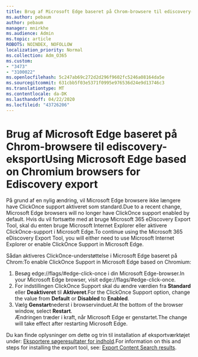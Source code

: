 ```yaml
---
title: Brug af Microsoft Edge baseret på Chrom-browsere til ediscovery-eksport
ms.author: pebaum
author: pebaum
manager: mnirkhe
ms.audience: Admin
ms.topic: article
ROBOTS: NOINDEX, NOFOLLOW
localization_priority: Normal
ms.collection: Adm_O365
ms.custom:
- "3473"
- "3100022"
ms.openlocfilehash: 5c247ab69c272d2d296f9602fc5246a08164da5e
ms.sourcegitcommit: 631cbb5f03e5371f0995e976536d24e9d13746c3
ms.translationtype: MT
ms.contentlocale: da-DK
ms.lasthandoff: 04/22/2020
ms.locfileid: "43726206"
---
```

# <a name="using-microsoft-edge-based-on-chromium-browsers-for-ediscovery-export"></a><span data-ttu-id="446d8-102">Brug af Microsoft Edge baseret på Chrom-browsere til ediscovery-eksport</span><span class="sxs-lookup"><span data-stu-id="446d8-102">Using Microsoft Edge based on Chromium browsers for Ediscovery export</span></span>

<span data-ttu-id="446d8-103">På grund af en nylig ændring, vil Microsoft Edge browsere ikke længere have ClickOnce support aktiveret som standard.</span><span class="sxs-lookup"><span data-stu-id="446d8-103">Due to a recent change, Microsoft Edge browsers will no longer have ClickOnce support enabled by default.</span></span> <span data-ttu-id="446d8-104">Hvis du vil fortsætte med at bruge Microsoft 365 eDiscovery Export Tool, skal du enten bruge Microsoft Internet Explorer eller aktivere ClickOnce-support i Microsoft Edge.</span><span class="sxs-lookup"><span data-stu-id="446d8-104">To continue using the Microsoft 365 eDiscovery Export Tool, you will either need to use Microsoft Internet Explorer or enable ClickOnce Support in Microsoft Edge.</span></span> 

<span data-ttu-id="446d8-105">Sådan aktiveres ClickOnce-understøttelse i Microsoft Edge baseret på Chrom:</span><span class="sxs-lookup"><span data-stu-id="446d8-105">To enable ClickOnce Support in Microsoft Edge based on Chromium:</span></span> 
1. <span data-ttu-id="446d8-106">Besøg edge://flags/#edge-click-once i din Microsoft Edge-browser.</span><span class="sxs-lookup"><span data-stu-id="446d8-106">In your Microsoft Edge browser, visit edge://flags/#edge-click-once.</span></span>
2. <span data-ttu-id="446d8-107">For indstillingen ClickOnce Support skal du ændre værdien fra **Standard** eller **Deaktiveret** til **Aktiveret**.</span><span class="sxs-lookup"><span data-stu-id="446d8-107">For the ClickOnce Support option, change the value from **Default** or **Disabled** to **Enabled**.</span></span> 
3. <span data-ttu-id="446d8-108">Vælg **Genstart**nederst i browservinduet.</span><span class="sxs-lookup"><span data-stu-id="446d8-108">At the bottom of the browser window, select **Restart**.</span></span> <br>
 <span data-ttu-id="446d8-109">Ændringen træder i kraft, når Microsoft Edge er genstartet.</span><span class="sxs-lookup"><span data-stu-id="446d8-109">The change will take effect after restarting Microsoft Edge.</span></span> 

<span data-ttu-id="446d8-110">Du kan finde oplysninger om dette og trin til installation af eksportværktøjet under: [Eksportere søgeresultater for indhold](https://docs.microsoft.com/microsoft-365/compliance/export-search-results).</span><span class="sxs-lookup"><span data-stu-id="446d8-110">For information on this and steps for installing the  export tool, see: [ Export Content Search results](https://docs.microsoft.com/microsoft-365/compliance/export-search-results).</span></span>
